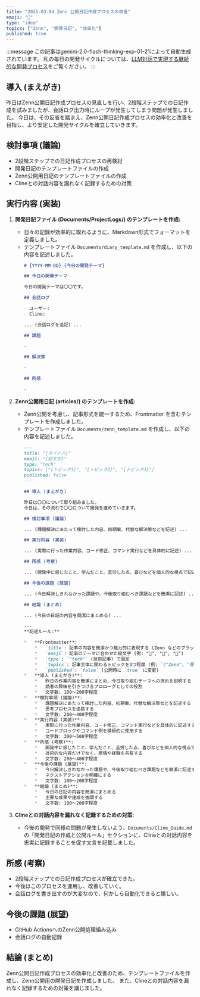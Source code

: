 ```yaml
---
title: "2025-03-04 Zenn 公開日記作成プロセスの改善"
emoji: "📝"
type: "idea"
topics: ["Zenn", "開発日記", "効率化"]
published: true
---
```


:::message
この記事はgemini-2.0-flash-thinking-exp-01-21によって自動生成されています。
私の毎日の開発サイクルについては、[LLM対話で実現する継続的な開発プロセス](https://zenn.dev/centervil/articles/2025-03-12-development-cycle-introduction)をご覧ください。
:::

## 導入 (まえがき)

昨日はZenn公開日記作成プロセスの見直しを行い、2段階ステップでの日記作成を試みましたが、会話ログ出力時にループが発生してしまう問題が発生しました。
今日は、その反省を踏まえ、Zenn公開日記作成プロセスの効率化と改善を目指し、より安定した開発サイクルを確立していきます。

## 検討事項 (議論)

- 2段階ステップでの日記作成プロセスの再検討
- 開発日記のテンプレートファイルの作成
- Zenn公開用日記のテンプレートファイルの作成
- Clineとの対話内容を漏れなく記録するための対策

## 実行内容 (実装)

1.  **開発日記ファイル (Documents/ProjectLogs/) のテンプレートを作成:**
    -   日々の記録が効率的に取れるように、Markdown形式でフォーマットを定義しました。
    -   テンプレートファイル `Documents/diary_template.md` を作成し、以下の内容を記述しました。
        ```markdown
        # {YYYY-MM-DD} {今日の開発テーマ}

        ## 今日の開発テーマ

        今日の開発テーマは〇〇です。

        ## 会話ログ

        - ユーザー:
        - Cline:

        ... (会話ログを追記) ...

        ## 課題

        -

        ## 解決策

        -

        ## 所感

        -
        ```

2.  **Zenn公開用日記 (articles/) のテンプレートを作成:**
    -   Zenn公開を考慮し、記事形式を統一するため、Frontmatter を含むテンプレートを作成しました。
    -   テンプレートファイル `Documents/zenn_template.md` を作成し、以下の内容を記述しました。
        ```markdown
        ---
        title: "{タイトル}"
        emoji: "{絵文字}"
        type: "tech"
        topics: ["{トピック1}", "{トピック2}", "{トピック3}"]
        published: false
        ---

        ## 導入 (まえがき)

        昨日は〇〇について取り組みました。
        今日は、その流れで〇〇について開発を進めていきます。

        ## 検討事項 (議論)

        ... (課題解決にあたって検討した内容、初期案、代替な解決策などを記述) ...

        ## 実行内容 (実装)

        ... (実際に行った作業内容、コード修正、コマンド実行などを具体的に記述) ...

        ## 所感 (考察)

        ... (開発中に感じたこと、学んだこと、苦労した点、喜びなどを個人的な視点で記述) ...

        ## 今後の課題 (展望)

        ... (今日解決しきれなかった課題や、今後取り組むべき課題などを簡潔に記述) ...

        ## 結論 (まとめ)

        ... (今日の日記の内容を簡潔にまとめる) ...

        ---
        **記述ルール:**

        *   **Frontmatter**:
            *   `title`: 記事の内容を簡潔かつ魅力的に表現する (Zenn などのプラットフォームでの読みやすさを考慮)
            *   `emoji`: 記事のテーマに合わせた絵文字 (例: "📝", "🚀", "🧪")
            *   `type`: `"tech"` (技術記事) で固定
            *   `topics`: 記事全体に関わるトピックを3つ程度 (例: `["Zenn", "開発日記", "今日のテーマ"]`)
            *   `published`: `false` (公開時に `true` に変更)
        *   **導入 (まえがき)**:
            *   昨日の作業内容を簡潔にまとめ、今日取り組むテーマへの流れを説明する
            *   読者の興味を引きつけるプロローグとしての役割
            *   文字数: 100〜200字程度
        *   **検討事項 (議論)**:
            *   課題解決にあたって検討した内容、初期案、代替な解決策などを記述する
            *   思考プロセスを追跡する
            *   文字数: 200〜400字程度
        *   **実行内容 (実装)**:
            *   実際に行った作業内容、コード修正、コマンド実行などを具体的に記述する
            *   コードブロックやコマンド例を積極的に使用する
            *   文字数: 300〜500字程度
        *   **所感 (考察)**:
            *   開発中に感じたこと、学んだこと、苦労した点、喜びなどを個人的な視点で記述する
            *   技術的な内容だけでなく、感情や経験を共有する
            *   文字数: 200〜400字程度
        *   **今後の課題 (展望)**:
            *   今日解決しきれなかった課題や、今後取り組むべき課題などを簡潔に記述する
            *   ネクストアクションを明確にする
            *   文字数: 100〜200字程度
        *   **結論 (まとめ)**:
            *   今日の日記の内容を簡潔にまとめる
            *   主要な成果や達成を強調する
            *   文字数: 100〜200字程度
        ```

3.  **Clineとの対話内容を漏れなく記録するための対策:**
    -   今後の開発で同様の問題が発生しないよう、`Documents/Cline_Guide.md` の「開発日記の作成と公開ルール」セクションに、Clineとの対話内容を忠実に記録することを促す文言を記載しました。

## 所感 (考察)

- 2段階ステップでの日記作成プロセスが確立できた。
- 今後はこのプロセスを運用し、改善していく。
- 会話ログを書き出すのが大変なので、何かしら自動化できると嬉しい。

## 今後の課題 (展望)

- GitHub ActionsへのZenn公開処理組み込み
- 会話ログの自動記録

## 結論 (まとめ)

Zenn公開日記作成プロセスの効率化と改善のため、テンプレートファイルを作成し、Zenn公開用の開発日記を作成しました。
また、Clineとの対話内容を漏れなく記録するための対策を講じました。

